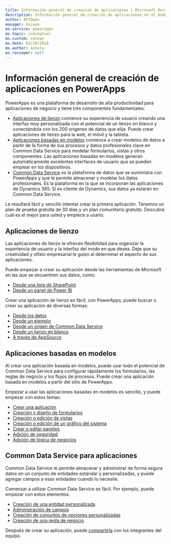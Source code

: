 ```yaml
---
title: Información general de creación de aplicaciones | Microsoft Docs
description: Información general de creación de aplicaciones en el modo de lienzo o el modo basado en modelos e incorporación de Common Data Service
author: AFTOwen
manager: kvivek
ms.service: powerapps
ms.topic: conceptual
ms.custom: canvas
ms.date: 03/18/2018
ms.author: anneta
ms.reviewer: null
---
```


# <a name="overview-of-creating-apps-in-powerapps"></a>Información general de creación de aplicaciones en PowerApps
PowerApps es una plataforma de desarrollo de alta productividad para aplicaciones de negocio y tiene tres componentes fundamentales:

- [Aplicaciones de lienzo](canvas-apps/getting-started.md) comience su experiencia de usuario creando una interfaz muy personalizada con el potencial de un lienzo en blanco y conectándola con los 200 orígenes de datos que elija. Puede crear aplicaciones de lienzo para la web, el móvil y la tableta.
- [Aplicaciones basadas en modelos](model-driven-apps/model-driven-app-overview.md) comience a crear modelos de datos a partir de la forma de sus procesos y datos profesionales clave en Common Data Service para modelar formularios, vistas y otros componentes. Las aplicaciones basadas en modelos generan automáticamente excelentes interfaces de usuario que se pueden emplear en los dispositivos.
- [Common Data Service](common-data-service/data-platform-intro.md) es la plataforma de datos que se suministra con PowerApps y que le permite almacenar y modelar los datos profesionales. Es la plataforma en la que se incorporan las aplicaciones de Dynamics 365. Si es cliente de Dynamics, sus datos ya estarán en Common Data Service.

Le resultará fácil y sencillo intentar crear la primera aplicación. Tenemos un plan de prueba gratuita de 30 días y un plan comunitario gratuito. Descubra cuál es el mejor para usted y empiece a usarlo.

## <a name="canvas-apps"></a>Aplicaciones de lienzo
Las aplicaciones de lienzo le ofrecen flexibilidad para organizar la experiencia de usuario y la interfaz del modo en que desea. Deje que su creatividad y olfato empresarial le guíen al determinar el aspecto de sus aplicaciones.

Puede empezar a crear su aplicación desde las herramientas de Microsoft en las que se encuentren sus datos, como:

- [Desde una lista de SharePoint](canvas-apps/generate-app-from-sharepoint-list-interface.md)
- [Desde un panel de Power BI](canvas-apps/embed-powerapps-powerbi.md)

Crear una aplicación de lienzo es fácil; con PowerApps, puede buscar o crear su aplicación de diversas formas:

- [Desde los datos](canvas-apps/app-from-sharepoint.md)
- [Desde un ejemplo](canvas-apps/open-and-run-a-sample-app.md)
- [Desde un origen de Common Data Service](canvas-apps/data-platform-create-app.md)
- [Desde un lienzo en blanco](canvas-apps/data-platform-create-app-scratch.md)
- [A través de AppSource](../user/app-source.md)

## <a name="model-driven-apps"></a>Aplicaciones basadas en modelos
Al crear una aplicación basada en modelos, puede usar todo el potencial de Common Data Service para configurar rápidamente los formularios, las reglas de negocio y los flujos de procesos. Puede crear una aplicación basada en modelos a partir del sitio de PowerApps.

Empezar a usar las aplicaciones basadas en modelos es sencillo, y puede empezar con estos temas:

- [Crear una aplicación](https://docs.microsoft.com/dynamics365/customer-engagement/customize/create-edit-app)
- [Creación y diseño de formularios](https://docs.microsoft.com/dynamics365/customer-engagement/customize/create-design-forms)
- [Creación o edición de vistas](https://docs.microsoft.com/dynamics365/customer-engagement/customize/create-edit-views)
- [Creación o edición de un gráfico del sistema](https://docs.microsoft.com/dynamics365/customer-engagement/customize/create-edit-system-chart)
- [Crear o editar paneles](https://docs.microsoft.com/dynamics365/customer-engagement/customize/create-edit-dashboards)
- [Adición de seguridad](https://docs.microsoft.com/dynamics365/customer-engagement/customize/manage-access-apps-security-roles)
- [Adición de lógica de negocios](https://docs.microsoft.com/dynamics365/customer-engagement/customize/guide-staff-through-common-tasks-processes)

## <a name="common-data-service-for-apps"></a>Common Data Service para aplicaciones
Common Data Service le permite almacenar y administrar de forma segura datos en un conjunto de entidades estándar y personalizadas, y puede agregar campos a esas entidades cuando lo necesite.

Comenzar a utilizar Common Data Service es fácil. Por ejemplo, puede empezar con estos elementos:
- [Creación de una entidad personalizada](common-data-service/data-platform-create-entity.md)
- [Administración de campos](common-data-service/data-platform-manage-fields.md)
- [Creación de conjuntos de opciones personalizadas](common-data-service/custom-picklists.md)
- [Creación de una regla de negocio](https://docs.microsoft.com/dynamics365/customer-engagement/customize/create-business-rules-recommendations-apply-logic-form)

Después de crear su aplicación, puede [compartirla](canvas-apps/share-app.md) con los integrantes del equipo.




